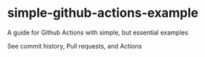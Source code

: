 # simple-github-actions-example
A guide for Github Actions with simple, but essential examples

See commit history, Pull requests, and Actions
